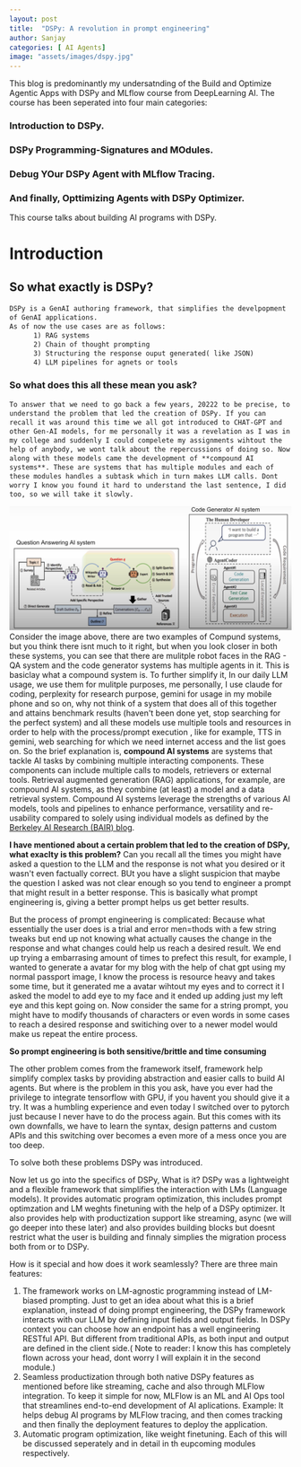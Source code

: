 ```yaml
---
layout: post
title:  "DSPy: A revolution in prompt engineering"
author: Sanjay
categories: [ AI Agents]
image: "assets/images/dspy.jpg"
---
```

This blog is predominantly my undersatnding of the Build and Optimize Agentic Apps with DSPy and MLflow course from DeepLearning AI. 
The  course has been seperated into four main categories:
   ### Introduction to DSPy.
   ### DSPy Programming-Signatures and MOdules.
   ### Debug YOur DSPy Agent with MLflow Tracing.
   ### And finally, Opttimizing Agents with DSPy Optimizer.
This course talks about building AI programs with DSPy. 
# Introduction

## So what exactly is DSPy?

    DSPy is a GenAI authoring framework, that simplifies the develpopment of GenAI applications.
    As of now the use cases are as follows:
          1) RAG systems
          2) Chain of thought prompting
          3) Structuring the response ouput generated( like JSON)
          4) LLM pipelines for agnets or tools

### So what does this all these mean you ask? 
    To answer that we need to go back a few years, 20222 to be precise, to understand the problem that led the creation of DSPy. If you can recall it was around this time we all got introduced to CHAT-GPT and other Gen-AI models, for me personally it was a revelation as I was in my college and suddenly I could compelete my assignments wihtout the help of anybody, we wont talk about the repercussions of doing so. Now along with these models came the development of **compound AI systems**. These are systems that has multiple modules and each of these modules handles a subtask which in turn makes LLM calls. Dont worry I know you found it hard to understand the last sentence, I did too, so we will take it slowly. 
![Compound Systems](assets/images/compound%20systems.png) 
Consider the image above, there are two examples of Compund systems, but you think there isnt much to it right, but when you look closer in both these systems, you can see that there are mulitple robot faces in the RAG - QA system and the code generator systems has multiple agents in it. This is basiclay what a compound system is. To further simplify it, In our daily LLM usage, we use them for mulitple purposes, me personally, I use claude for coding, perplexity for research purpose, gemini for usage in my mobile phone and so on, why not think of a system that does all of this together and attains benchmark results (haven't been done yet, stop searching for the perfect system) and all these models use multiple tools and resources in order to help with the process/prompt execution , like for example, TTS in gemini, web searching for which we need internet access and the list goes on. 
So the brief explanation is, **compound AI systems** are systems that tackle AI tasks by combining multiple interacting components. These components can include multiple calls to models, retrievers or external tools. Retrieval augmented generation (RAG) applications, for example, are compound AI systems, as they combine (at least) a model and a data retrieval system. Compound AI systems leverage the strengths of various AI models, tools and pipelines to enhance performance, versatility and re-usability compared to solely using individual models as defined by the [Berkeley AI Research (BAIR) blog](https://bair.berkeley.edu/blog/2024/02/18/compound-ai-systems/).

**I have mentioned about a certain problem that led to the creation of DSPy, what exaclty is this problem?**
Can you recall all the times you might have asked a question to the LLM and the response is not what you desired or it wasn't even factually correct. BUt you have a slight suspicion that maybe the question I asked was not clear enough so you tend to engineer a prompt that might result in a better response. This is basically what prompt engineering is, giving a better prompt helps us get better results.

But the process of prompt engineering is complicated:
Because what essentially the user does is a trial and error men=thods with a few string tweaks but end up not knowing what actually causes the change in the response and what changes could help us reach a desired result.
We end up trying a embarrasing amount of times to prefect this result, for example, I wanted to generate a avatar for my blog with the help of chat gpt using my normal passport image, I know the process is resource heavy and takes some time, but it generated me a avatar wihtout my eyes and to correct it I asked the model to add eye to my face and it ended up adding just my left eye and this kept going on. Now consider the same for a string prompt, you might have to modify thousands of characters or even words in some cases to reach a desired response and switiching over to a newer model would make us repeat the entire process.

**So prompt engineering is both sensitive/brittle and time consuming**

The other problem comes from the framework itself, framework help simplify complex tasks by providing abstraction and easier calls to build AI agents. 
But where is the problem in this you ask, have you ever had the privilege to integrate tensorflow with GPU, if you havent you should give it a try. It was a humbling experience and even today I switched over to pytorch just because I never have to do the process again. But this comes with its own downfalls, we have to learn the syntax, design patterns and custom APIs and this switching over becomes a even more of a mess once you are too deep.

To solve both these problems DSPy was introduced.

Now let us go into the specifics of DSPy, What is it? 
DSPy was a lightweight and a flexible framework that simplifies the interaction with LMs (Language models). It provides automatic program optimization, this includes prompt optimzation and LM weghts finetuning with the help of a DSPy optimizer. It also provides help with productization support like streaming, async (we will go deeper into these later) and also provides building blocks but doesnt restrict what the user is building and finnaly simplies the migration process both from or to DSPy.

How is it special and how does it work seamlessly?
There are three main features:
1) The framework works on LM-agnostic programming instead of LM-biased prompting. Just to get an idea about what this is a brief explanation, instead of doing prompt engineering, the DSPy framework interacts with our LLM by defining input fields and output fields. In DSPy context you can choose how an endpoint has a well engineering RESTful API. But different from traditional APIs, as both input and output are defined in the client side.( Note to reader: I know this has completely flown across your head, dont worry I will explain it in the second module.)
2) Seamless productization through both native DSPy features as mentioned before like streaming, cache and also through MLFlow integration. To keep it simple for now, MLFlow is an ML and AI Ops tool that streamlines end-to-end development of AI aplications. Example: It helps debug AI programs by MLFlow tracing, and then comes tracking and then finally the deployment features to deploy the application.
3) Automatic program optimization, like weight finetuning.
Each of this will be discussed seperately and in detail in th eupcoming modules respectively.


